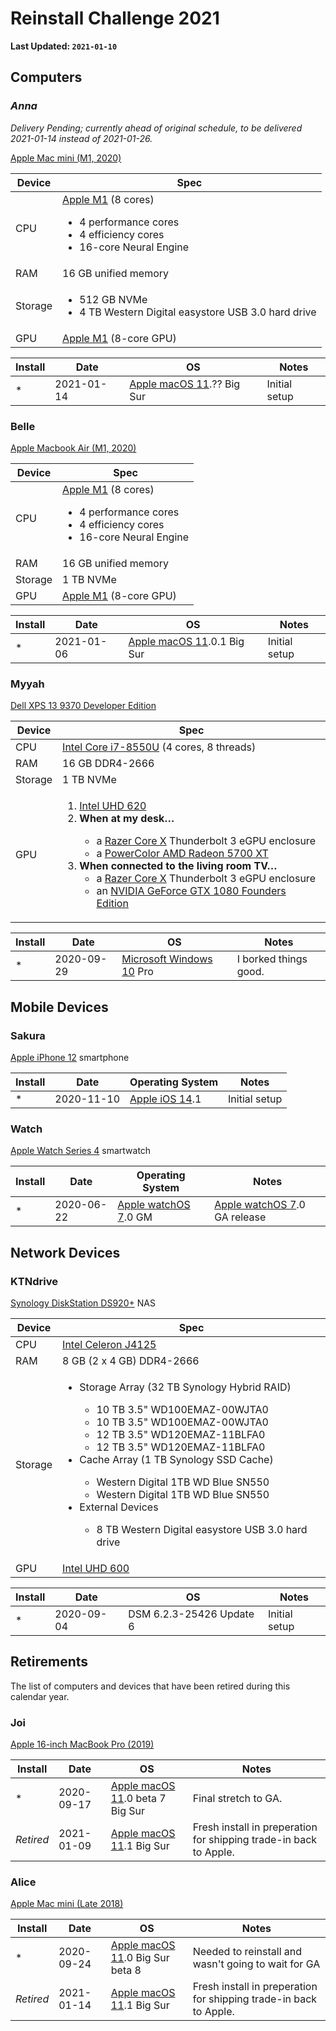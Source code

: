 # Reinstall Challenge 2021

**Last Updated: `2021-01-10`**

## Computers

### _Anna_

_Delivery Pending; currently ahead of original schedule, to be delivered 2021-01-14 instead of 2021-01-26._

[Apple Mac mini (M1, 2020)][specs-anna]

| Device  | Spec                                                                                                                |
| ------- | ------------------------------------------------------------------------------------------------------------------- |
| CPU     | [Apple M1][apple-m1] (8 cores) <ul><li>4 performance cores</li><li>4 efficiency cores</li><li>16-core Neural Engine</li></ul> |
| RAM     | 16 GB unified memory                                                                                                |
| Storage | <ul><li>512 GB NVMe</li><li>4 TB Western Digital easystore USB 3.0 hard drive</li></ul>                             |
| GPU     | [Apple M1][apple-m1] (8-core GPU)                                                                                   |

| Install | Date       | OS                                   | Notes         |
| ------- | ---------- | ------------------------------------ | ------------- |
| \*      | 2021-01-14 | [Apple macOS 11][macos11].?? Big Sur | Initial setup |

### Belle

[Apple Macbook Air (M1, 2020)][specs-belle]

| Device  | Spec                                                                                                                |
| ------- | ------------------------------------------------------------------------------------------------------------------- |
| CPU     | [Apple M1][apple-m1] (8 cores) <ul><li>4 performance cores</li><li>4 efficiency cores</li><li>16-core Neural Engine</li></ul> |
| RAM     | 16 GB unified memory                                                                                                |
| Storage | 1 TB NVMe                                                                                                           |
| GPU     | [Apple M1][apple-m1] (8-core GPU)                                                                                   |

| Install | Date       | OS                                    | Notes         |
| ------- | ---------- | ------------------------------------- | ------------- |
| \*      | 2021-01-06 | [Apple macOS 11][macos11].0.1 Big Sur | Initial setup |

### Myyah

[Dell XPS 13 9370 Developer Edition][specs-myyah]

| Device  | Spec                                                                                                                                                                                                                                                                                                                                                                                                     |
| ------- | -------------------------------------------------------------------------------------------------------------------------------------------------------------------------------------------------------------------------------------------------------------------------------------------------------------------------------------------------------------------------------------------------------- |
| CPU     | [Intel Core i7-8550U][intel-8550u] (4 cores, 8 threads)                                                                                                                                                                                                                                                                                                                                                                                      |
| RAM     | 16 GB DDR4-2666                                                                                                                                                                                                                                                                                                                                                                                          |
| Storage | 1 TB NVMe                                                                                                                                                                                                                                                                                                                                                                                                |
| GPU     | <ol><li>[Intel UHD 620][intel-uhd620]</li><li>**When at my desk…**</li><ul><li>a [Razer Core X][razer-core-x] Thunderbolt 3 eGPU enclosure</li><li>a [PowerColor AMD Radeon 5700 XT][amd-5700xt]</li></ul></li><li>**When connected to the living room TV…**<ul><li>a [Razer Core X][razer-core-x] Thunderbolt 3 eGPU enclosure</li><li>an [NVIDIA GeForce GTX 1080 Founders Edition][nvidia-1080fe]</li></ul></li></ol> |

| Install | Date       | OS                                    | Notes                 |
| ------- | ---------- | ------------------------------------- | --------------------- |
| \*      | 2020-09-29 | [Microsoft Windows 10][windows10] Pro | I borked things good. |

## Mobile Devices

### Sakura

[Apple iPhone 12][iphone12] smartphone

| Install | Date       | Operating System        | Notes         |
| ------- | ---------- | ----------------------- | ------------- |
| \*      | 2020-11-10 | [Apple iOS 14][ios14].1 | Initial setup |

### Watch

[Apple Watch Series 4][watch4] smartwatch

| Install | Date       | Operating System                 | Notes                                  |
| ------- | ---------- | -------------------------------- | -------------------------------------- |
| \*      | 2020-06-22 | [Apple watchOS 7][watchos7].0 GM | [Apple watchOS 7][watchos7].0 GA release |

## Network Devices

### KTNdrive

[Synology DiskStation DS920+][specs-ktndrive] NAS

| Device  | Spec                                                                                                                                                                                                                                                                                                                                                                                                                                                             |
| ------- | ---------------------------------------------------------------------------------------------------------------------------------------------------------------------------------------------------------------------------------------------------------------------------------------------------------------------------------------------------------------------------------------------------------------------------------------------------------------- |
| CPU     | [Intel Celeron J4125][intel-j4125]                                                                                                                                                                                                                                                                                                                                                                                                                                              |
| RAM     | 8 GB (2 x 4 GB) DDR4-2666                                                                                                                                                                                                                                                                                                                                                                                                                                        |
| Storage | <ul><li>Storage Array (32 TB Synology Hybrid RAID)</li><ul><li>10 TB 3.5" WD100EMAZ-00WJTA0</li><li>10 TB 3.5" WD100EMAZ-00WJTA0</li><li>12 TB 3.5" WD120EMAZ-11BLFA0</li><li>12 TB 3.5" WD120EMAZ-11BLFA0</li></ul><li>Cache Array (1 TB Synology SSD Cache)</li><ul><li>Western Digital 1TB WD Blue SN550</li><li>Western Digital 1TB WD Blue SN550</li></ul><li>External Devices</li><ul><li>8 TB Western Digital easystore USB 3.0 hard drive</li></ul></ul> |
| GPU     | [Intel UHD 600][intel-uhd600]                                                                                                                                                                                                                                                                                                                                                                                                                                                    |

| Install | Date       | OS                       | Notes         |
| ------- | ---------- | ------------------------ | ------------- |
| \*      | 2020-09-04 | DSM 6.2.3-25426 Update 6 | Initial setup |

## Retirements

The list of computers and devices that have been retired during this calendar year.

### Joi

[Apple 16-inch MacBook Pro (2019)][specs-joi]

| Install   | Date       | OS                                         | Notes                                                             |
| --------- | ---------- | ------------------------------------------ | ----------------------------------------------------------------- |
| \*        | 2020-09-17 | [Apple macOS 11][macos11].0 beta 7 Big Sur | Final stretch to GA.                                              |
| *Retired* | 2021-01-09 | [Apple macOS 11][macos11].1 Big Sur        | Fresh install in preperation for shipping trade-in back to Apple. |

### Alice

[Apple Mac mini (Late 2018)][specs-alice]

| Install   | Date       | OS                                         | Notes                                                             |
| --------- | ---------- | ------------------------------------------ | ----------------------------------------------------------------- |
| \*        | 2020-09-24 | [Apple macOS 11][macos11].0 Big Sur beta 8 | Needed to reinstall and wasn't going to wait for GA               |
| *Retired* | 2021-01-14 | [Apple macOS 11][macos11].1 Big Sur        | Fresh install in preperation for shipping trade-in back to Apple. |

<!-- Link References -->
[amd-5700xt]: https://www.powercolor.com/product?id=1562139911
[apple-m1]: https://en.wikipedia.org/wiki/Apple_M1
[intel-8550u]: https://ark.intel.com/content/www/us/en/ark/products/122589/intel-core-i7-8550u-processor-8m-cache-up-to-4-00-ghz.html
[intel-j4125]: https://ark.intel.com/content/www/us/en/ark/products/197305/intel-celeron-processor-j4125-4m-cache-up-to-2-70-ghz.html
[intel-uhd600]: https://en.wikipedia.org/wiki/Intel_Graphics_Technology#Gemini_Lake
[intel-uhd620]: https://en.wikipedia.org/wiki/Intel_Graphics_Technology#Kaby_Lake_Refresh_/_Amber_Lake_/_Coffee_Lake_/_Whiskey_Lake_/_Comet_Lake
[ios14]: https://en.wikipedia.org/wiki/IOS_14
[iphone12]: https://support.apple.com/kb/SP830
[macos11]: https://en.wikipedia.org/wiki/MacOS_Big_Sur
[nvidia-1080fe]: https://www.bestbuy.com/site/nvidia-geforce-gtx-1080-founders-edition-8gb-gddr5x-pci-express-3-0-graphics-card-black/5330600.p?skuId=5330600
[owc-envoy-express]: https://eshop.macsales.com/shop/envoy-express/thunderbolt-3
[razer-core-x]: https://www.razer.com/gaming-laptops/razer-core-x
[specs-alice]: https://everymac.com/systems/apple/mac_mini/specs/mac-mini-core-i3-3.6-late-2018-specs.html
[specs-anna]: https://support.apple.com/kb/SP823
[specs-belle]: https://support.apple.com/kb/SP825
[specs-joi]: https://everymac.com/systems/apple/macbook_pro/specs/macbook-pro-core-i7-2.6-six-core-16-2019-scissor-specs.html
[specs-ktndrive]: https://www.synology.com/en-us/products/DS920+
[specs-myyah]: https://www.dell.com/en-us/work/shop/dell-laptops-and-notebooks/xps-13-developer-edition/spd/xps-13-9370-laptop/cax13w10p2c606ubuntu
[watch4]: https://support.apple.com/kb/SP778
[watchos7]: https://en.wikipedia.org/wiki/WatchOS#watchOS_7
[windows10]: https://en.wikipedia.org/wiki/Windows_10
